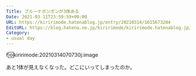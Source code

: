 ```yaml
---
Title: ブルーナボンボンが3体ある
Date: 2021-03-11T23:59:59+09:00
URL: https://kiririmode.hatenablog.jp/entry/20210314/1615673284
EditURL: https://blog.hatena.ne.jp/kiririmode/kiririmode.hatenablog.jp/atom/entry/26006613703021670
Category:
- usual day
---
```


f:id:kiririmode:20210314070730j:image

あと1体が見えなくなった。どこにいってしまったのか。
